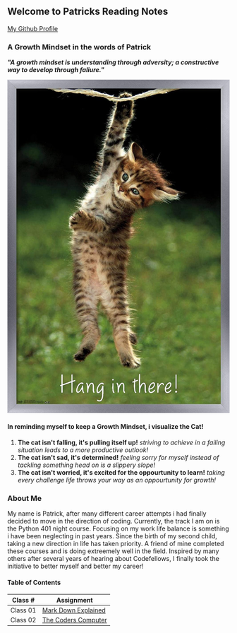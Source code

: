 ## Welcome to Patricks Reading Notes
[My Github Profile](https://github.com/plaurion1989)
### A Growth Mindset in the words of Patrick
***"A growth mindset is understanding through adversity; a constructive way to develop through faliure."***

![](71BoMD5mjNL._AC_SL1500_.jpg)
#### In reminding myself to keep a Growth Mindset, i visualize the Cat!
1. **The cat isn't falling, it's pulling itself up!** _striving to achieve in a failing situation leads to a more productive outlook!_
2. **The cat isn't sad, it's determined!** _feeling sorry for myself instead of tackling something head on is a slippery slope!_
3. **The cat isn't worried, it's excited for the oppourtunity to learn!** _taking every challenge life throws your way as an oppourtunity for growth!_

### About Me
My name is Patrick, after many different career attempts i had finally decided to move in the direction of coding.  Currently, the track I am on is the Python 401 night course.  Focusing on my work life balance is something i have been neglecting in past years.  Since the birth of my second child, taking a new direction in life has taken priority.  A friend of mine completed these courses and is doing extreemely well in the field.  Inspired by many others after several years of hearing about Codefellows, I finally took the initiative to better myself and better my career!

#### Table of Contents

Class # | Assignment
---------|----------
Class 01 | [Mark Down Explained](mark-down.md)
Class 02 | [The Coders Computer](cheat_sheet.md)
